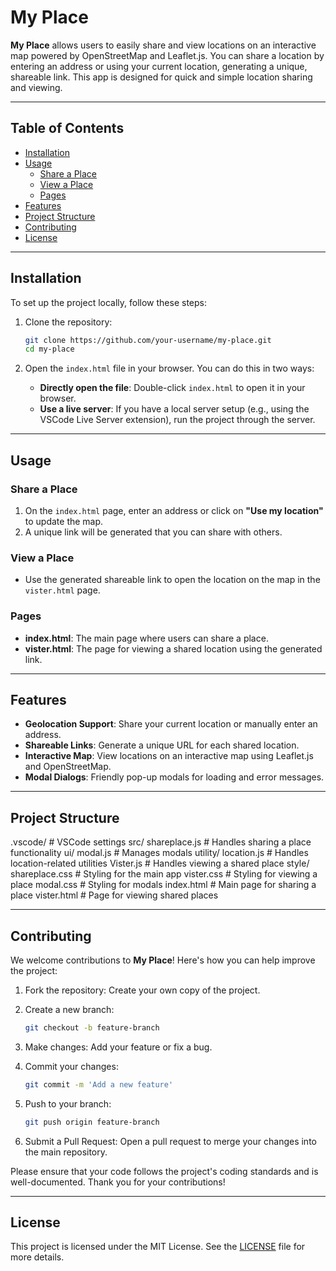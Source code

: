 # My Place

**My Place** allows users to easily share and view locations on an interactive map powered by OpenStreetMap and Leaflet.js. You can share a location by entering an address or using your current location, generating a unique, shareable link. This app is designed for quick and simple location sharing and viewing.

---

## Table of Contents
- [Installation](#installation)
- [Usage](#usage)
  - [Share a Place](#share-a-place)
  - [View a Place](#view-a-place)
  - [Pages](#pages)
- [Features](#features)
- [Project Structure](#project-structure)
- [Contributing](#contributing)
- [License](#license)

---

## Installation

To set up the project locally, follow these steps:

1. Clone the repository:

    ```sh
    git clone https://github.com/your-username/my-place.git
    cd my-place
    ```

2. Open the `index.html` file in your browser. You can do this in two ways:
   - **Directly open the file**: Double-click `index.html` to open it in your browser.
   - **Use a live server**: If you have a local server setup (e.g., using the VSCode Live Server extension), run the project through the server.

---

## Usage

### Share a Place
1. On the `index.html` page, enter an address or click on **"Use my location"** to update the map.
2. A unique link will be generated that you can share with others.

### View a Place
- Use the generated shareable link to open the location on the map in the `vister.html` page.

### Pages
- **index.html**: The main page where users can share a place.
- **vister.html**: The page for viewing a shared location using the generated link.

---

## Features
- **Geolocation Support**: Share your current location or manually enter an address.
- **Shareable Links**: Generate a unique URL for each shared location.
- **Interactive Map**: View locations on an interactive map using Leaflet.js and OpenStreetMap.
- **Modal Dialogs**: Friendly pop-up modals for loading and error messages.

---

## Project Structure
.vscode/          # VSCode settings
src/
  shareplace.js   # Handles sharing a place functionality
  ui/
    modal.js      # Manages modals
  utility/
    location.js   # Handles location-related utilities
  Vister.js       # Handles viewing a shared place
style/
  shareplace.css  # Styling for the main app
  vister.css      # Styling for viewing a place
  modal.css       # Styling for modals
index.html        # Main page for sharing a place
vister.html       # Page for viewing shared places

---

## Contributing

We welcome contributions to **My Place**! Here's how you can help improve the project:

1. Fork the repository: Create your own copy of the project.
2. Create a new branch:

    ```sh
    git checkout -b feature-branch
    ```

3. Make changes: Add your feature or fix a bug.
4. Commit your changes:

    ```sh
    git commit -m 'Add a new feature'
    ```

5. Push to your branch:

    ```sh
    git push origin feature-branch
    ```

6. Submit a Pull Request: Open a pull request to merge your changes into the main repository.

Please ensure that your code follows the project's coding standards and is well-documented. Thank you for your contributions!

---

## License

This project is licensed under the MIT License. See the [LICENSE](LICENSE) file for more details.

